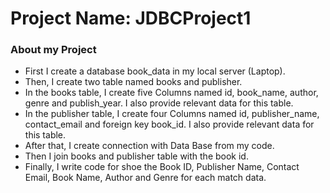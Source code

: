 # Project Name: JDBCProject1
### About my Project

* First I create a database book_data in my local server (Laptop). 
* Then, I create two table named books and publisher.
* In the books table, I create five Columns named id, book_name, author, genre and publish_year. I also provide relevant data for this table.
* In the publisher table, I create four Columns named id, publisher_name, contact_email and foreign key book_id. I also provide relevant data for this table.
* After that, I create connection with Data Base from my code.
* Then I join books and publisher table with the book id.
* Finally, I write code for shoe the Book ID, Publisher Name, Contact Email, Book Name, Author and Genre for each match data. 
